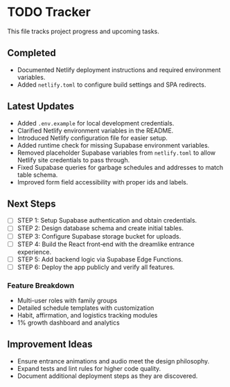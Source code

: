 # TODO Tracker

This file tracks project progress and upcoming tasks.

## Completed
- Documented Netlify deployment instructions and required environment variables.
- Added `netlify.toml` to configure build settings and SPA redirects.

## Latest Updates
- Added `.env.example` for local development credentials.
- Clarified Netlify environment variables in the README.
- Introduced Netlify configuration file for easier setup.
- Added runtime check for missing Supabase environment variables.
- Removed placeholder Supabase variables from `netlify.toml` to allow Netlify
  site credentials to pass through.
- Fixed Supabase queries for garbage schedules and addresses to match table schema.
- Improved form field accessibility with proper ids and labels.

## Next Steps
- [ ] STEP 1: Setup Supabase authentication and obtain credentials.
- [ ] STEP 2: Design database schema and create initial tables.
- [ ] STEP 3: Configure Supabase storage bucket for uploads.
- [ ] STEP 4: Build the React front‑end with the dreamlike entrance experience.
- [ ] STEP 5: Add backend logic via Supabase Edge Functions.
- [ ] STEP 6: Deploy the app publicly and verify all features.

### Feature Breakdown
- Multi-user roles with family groups
- Detailed schedule templates with customization
- Habit, affirmation, and logistics tracking modules
- 1% growth dashboard and analytics

## Improvement Ideas
- Ensure entrance animations and audio meet the design philosophy.
- Expand tests and lint rules for higher code quality.
- Document additional deployment steps as they are discovered.

